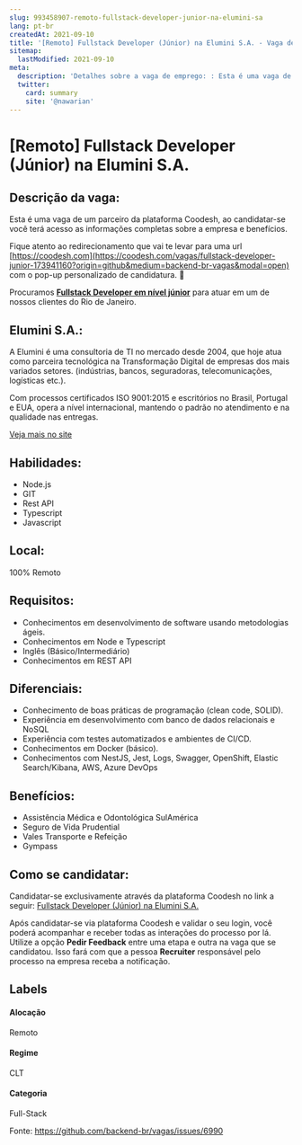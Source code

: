 ```yaml
---
slug: 993458907-remoto-fullstack-developer-junior-na-elumini-sa
lang: pt-br
createdAt: 2021-09-10
title: '[Remoto] Fullstack Developer (Júnior) na Elumini S.A. - Vaga de Emprego'
sitemap:
  lastModified: 2021-09-10
meta:
  description: 'Detalhes sobre a vaga de emprego: : Esta é uma vaga de um parceiro da plataforma Coodesh, ao candidatar-se você terá acesso as informações completas sobre a empresa e benefícios.  Fique atento ao redirecionamento que vai te levar para uma url [https://coodesh.com](https://coodesh.com/vagas/fullstack-developer-junior-173941160?origin=github&medium=backend-br-vagas&modal=open) com o pop-up personalizado de candidatura. 👋 <p>Procuramos <strong><ins>Fullstack Developer em nível júnior</ins></strong> para atuar em um de nossos clientes do Rio de Janeiro.&nbsp;</p> <p></p>'
  twitter:
    card: summary
    site: '@nawarian'
---
```


# [Remoto] Fullstack Developer (Júnior) na Elumini S.A.

## Descrição da vaga: 
Esta é uma vaga de um parceiro da plataforma Coodesh, ao candidatar-se você terá acesso as informações completas sobre a empresa e benefícios.


Fique atento ao redirecionamento que vai te levar para uma url [https://coodesh.com](https://coodesh.com/vagas/fullstack-developer-junior-173941160?origin=github&medium=backend-br-vagas&modal=open) com o pop-up personalizado de candidatura. 👋
<p>Procuramos <strong><ins>Fullstack Developer em nível júnior</ins></strong> para atuar em um de nossos clientes do Rio de Janeiro.&nbsp;</p>
<p></p>

## Elumini S.A.: 
 <p>A Elumini é uma consultoria de TI no mercado desde 2004, que hoje atua como parceira tecnológica na Transformação Digital de empresas dos mais variados setores. (indústrias, bancos, seguradoras, telecomunicações, logísticas etc.).</p>
<p>Com processos certificados ISO 9001:2015 e escritórios no Brasil, Portugal e EUA, opera a nível internacional, mantendo o padrão no atendimento e na qualidade nas entregas.</p><a href='https://coodesh.com/empresas/elumini-sa'>Veja mais no site</a>

 ## Habilidades: 
 - Node.js 
- GIT 
- Rest API 
- Typescript 
- Javascript
## Local: 
 100% Remoto
## Requisitos: 
 - Conhecimentos em desenvolvimento de software usando metodologias ágeis. 
- Conhecimentos em Node e Typescript 
- Inglês (Básico/Intermediário) 
- Conhecimentos em REST API
## Diferenciais: 
 - Conhecimento de boas práticas de programação (clean code, SOLID). 
- Experiência em desenvolvimento com banco de dados relacionais e NoSQL 
- Experiência com testes automatizados e ambientes de CI/CD. 
- Conhecimentos em Docker (básico). 
- Conhecimentos com NestJS, Jest, Logs, Swagger, OpenShift, Elastic Search/Kibana, AWS, Azure DevOps
## Benefícios: 
 - Assistência Médica e Odontológica SulAmérica 
- Seguro de Vida Prudential 
- Vales Transporte e Refeição 
- Gympass
## Como se candidatar:
Candidatar-se exclusivamente através da plataforma Coodesh no link a seguir: [Fullstack Developer (Júnior) na Elumini S.A.](https://coodesh.com/vagas/fullstack-developer-junior-173941160?origin=github&medium=backend-br-vagas&modal=open)


Após candidatar-se via plataforma Coodesh e validar o seu login, você poderá acompanhar e receber todas as interações do processo por lá. Utilize a opção **Pedir Feedback** entre uma etapa e outra na vaga que se candidatou. Isso fará com que a pessoa **Recruiter** responsável pelo processo na empresa receba a notificação.
## Labels
#### Alocação
Remoto
#### Regime
CLT
#### Categoria
Full-Stack

Fonte: https://github.com/backend-br/vagas/issues/6990